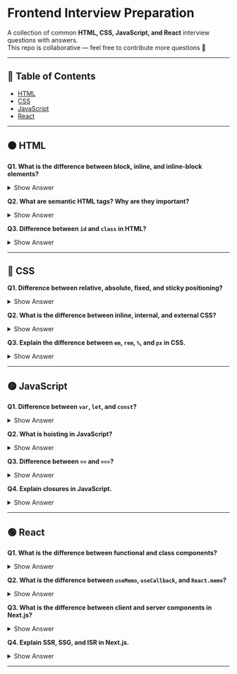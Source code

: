 # Frontend Interview Preparation

A collection of common **HTML, CSS, JavaScript, and React** interview questions with answers.  
This repo is collaborative — feel free to contribute more questions 🚀

---

## 📑 Table of Contents
- [HTML](#html)
- [CSS](#css)
- [JavaScript](#javascript)
- [React](#react)

---

## 🟠 HTML

**Q1. What is the difference between block, inline, and inline-block elements?**  
<details>
<summary>Show Answer</summary>

- Block: Takes full width (`<div>`, `<p>`, `<h1>`).  
- Inline: Takes only needed space (`<span>`, `<a>`).  
- Inline-block: Behaves like inline but supports width/height.  

</details>

**Q2. What are semantic HTML tags? Why are they important?**  
<details>
<summary>Show Answer</summary>

- Tags that describe meaning, not just presentation (`<header>`, `<article>`, `<footer>`).  
- Improves accessibility & SEO.  

</details>

**Q3. Difference between `id` and `class` in HTML?**  
<details>
<summary>Show Answer</summary>

- `id`: Unique identifier (used once per page).  
- `class`: Can be reused for multiple elements.  

</details>

---

## 🔵 CSS

**Q1. Difference between relative, absolute, fixed, and sticky positioning?**  
<details>
<summary>Show Answer</summary>

- Relative: Positioned relative to itself.  
- Absolute: Positioned relative to nearest positioned ancestor.  
- Fixed: Always stays at the same place (relative to viewport).  
- Sticky: Switches between relative & fixed depending on scroll.  

</details>

**Q2. What is the difference between inline, internal, and external CSS?**  
<details>
<summary>Show Answer</summary>

- Inline: Inside the element (`style=""`).  
- Internal: Inside `<style>` tag.  
- External: In a separate `.css` file.  

</details>

**Q3. Explain the difference between `em`, `rem`, `%`, and `px` in CSS.**  
<details>
<summary>Show Answer</summary>

- `px`: Fixed pixels.  
- `em`: Relative to parent font-size.  
- `rem`: Relative to root (`html`) font-size.  
- `%`: Relative to parent container.  

</details>

---

## 🟡 JavaScript

**Q1. Difference between `var`, `let`, and `const`?**  
<details>
<summary>Show Answer</summary>

- `var`: Function-scoped, hoisted, can be redeclared.  
- `let`: Block-scoped, hoisted but not initialized, can be reassigned.  
- `const`: Block-scoped, cannot be reassigned.  

</details>

**Q2. What is hoisting in JavaScript?**  
<details>
<summary>Show Answer</summary>

- JavaScript moves variable & function declarations to the top of scope before execution.  

</details>

**Q3. Difference between `==` and `===`?**  
<details>
<summary>Show Answer</summary>

- `==`: Compares values after type conversion (loose equality).  
- `===`: Compares both value & type (strict equality).  

</details>

**Q4. Explain closures in JavaScript.**  
<details>
<summary>Show Answer</summary>

- A closure is when a function remembers its lexical scope even if executed outside of it.  

</details>

---

## 🟢 React

**Q1. What is the difference between functional and class components?**  
<details>
<summary>Show Answer</summary>

- Class: Uses `this`, lifecycle methods.  
- Functional: Uses hooks (`useState`, `useEffect`), simpler syntax.  

</details>

**Q2. What is the difference between `useMemo`, `useCallback`, and `React.memo`?**  
<details>
<summary>Show Answer</summary>

- `useMemo`: Memoizes a **calculated value**.  
- `useCallback`: Memoizes a **function** reference.  
- `React.memo`: Memoizes a **whole component** to avoid re-renders.  

</details>

**Q3. What is the difference between client and server components in Next.js?**  
<details>
<summary>Show Answer</summary>

- Client: Run in browser, can use state/effects.  
- Server: Rendered on server, better performance, can fetch data directly.  

</details>

**Q4. Explain SSR, SSG, and ISR in Next.js.**  
<details>
<summary>Show Answer</summary>

- SSR: Rendered on request.  
- SSG: Rendered at build time.  
- ISR: Rebuilds pages after interval.  

</details>

---
